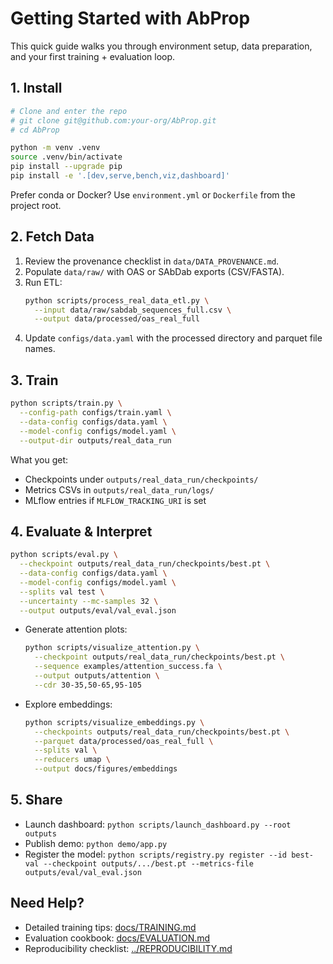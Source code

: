 # Getting Started with AbProp

This quick guide walks you through environment setup, data preparation, and your first training + evaluation loop.

## 1. Install

```bash
# Clone and enter the repo
# git clone git@github.com:your-org/AbProp.git
# cd AbProp

python -m venv .venv
source .venv/bin/activate
pip install --upgrade pip
pip install -e '.[dev,serve,bench,viz,dashboard]'
```

Prefer conda or Docker? Use `environment.yml` or `Dockerfile` from the project root.

## 2. Fetch Data

1. Review the provenance checklist in `data/DATA_PROVENANCE.md`.
2. Populate `data/raw/` with OAS or SAbDab exports (CSV/FASTA).
3. Run ETL:
   ```bash
   python scripts/process_real_data_etl.py \
     --input data/raw/sabdab_sequences_full.csv \
     --output data/processed/oas_real_full
   ```
4. Update `configs/data.yaml` with the processed directory and parquet file names.

## 3. Train

```bash
python scripts/train.py \
  --config-path configs/train.yaml \
  --data-config configs/data.yaml \
  --model-config configs/model.yaml \
  --output-dir outputs/real_data_run
```

What you get:
- Checkpoints under `outputs/real_data_run/checkpoints/`
- Metrics CSVs in `outputs/real_data_run/logs/`
- MLflow entries if `MLFLOW_TRACKING_URI` is set

## 4. Evaluate & Interpret

```bash
python scripts/eval.py \
  --checkpoint outputs/real_data_run/checkpoints/best.pt \
  --data-config configs/data.yaml \
  --model-config configs/model.yaml \
  --splits val test \
  --uncertainty --mc-samples 32 \
  --output outputs/eval/val_eval.json
```

- Generate attention plots:
  ```bash
  python scripts/visualize_attention.py \
    --checkpoint outputs/real_data_run/checkpoints/best.pt \
    --sequence examples/attention_success.fa \
    --output outputs/attention \
    --cdr 30-35,50-65,95-105
  ```
- Explore embeddings:
  ```bash
  python scripts/visualize_embeddings.py \
    --checkpoints outputs/real_data_run/checkpoints/best.pt \
    --parquet data/processed/oas_real_full \
    --splits val \
    --reducers umap \
    --output docs/figures/embeddings
  ```

## 5. Share

- Launch dashboard: `python scripts/launch_dashboard.py --root outputs`
- Publish demo: `python demo/app.py`
- Register the model: `python scripts/registry.py register --id best-val --checkpoint outputs/.../best.pt --metrics-file outputs/eval/val_eval.json`

## Need Help?

- Detailed training tips: [docs/TRAINING.md](TRAINING.md)
- Evaluation cookbook: [docs/EVALUATION.md](EVALUATION.md)
- Reproducibility checklist: [../REPRODUCIBILITY.md](../REPRODUCIBILITY.md)
